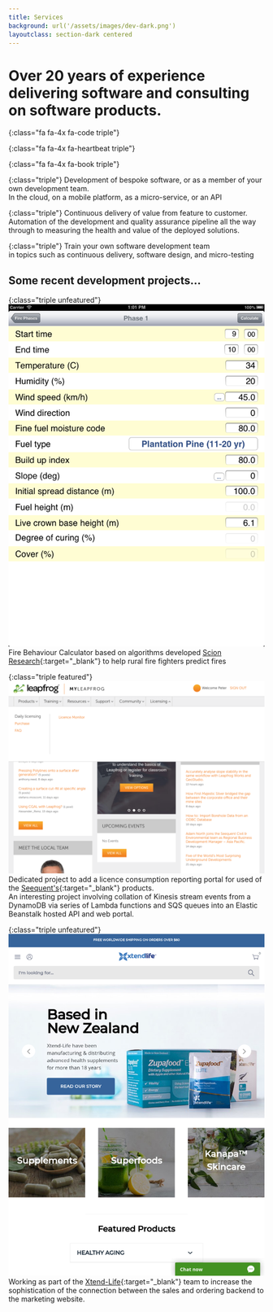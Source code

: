 ```yaml
---
title: Services
background: url('/assets/images/dev-dark.png')
layoutclass: section-dark centered
---
```


# Over 20 years of experience delivering software and consulting on software products.

{:class="fa fa-4x fa-code triple"}
&nbsp;

{:class="fa fa-4x fa-heartbeat triple"}
&nbsp;

{:class="fa fa-4x fa-book triple"}
&nbsp;

{:class="triple"}
Development of bespoke software, or as a member of your own development team. <br/>
In the cloud, on a mobile platform, as a micro-service, or an API

{:class="triple"}
Continuous delivery of value from feature to customer.  <br/>
Automation of the development and quality assurance pipeline all the way through to measuring the health and value of the deployed solutions.

{:class="triple"}
Train your own software development team  <br/>
in topics such as continuous delivery, software design, and micro-testing

## Some recent development projects...

{:class="triple unfeatured"}
![Fire Behaviour Calculator](/assets/images/fb_calc.png)
Fire Behaviour Calculator based on algorithms developed [Scion Research](https://scionresearch.com){:target="_blank"} to help rural fire fighters predict fires

{:class="triple featured"}
![Seequent licence monitor](/assets/images/leapfrog3d_landscape.png)
Dedicated project to add a licence consumption reporting portal for used of the [Seequent's](https://www.seequent.com/){:target="_blank"} products.<br/>
An interesting project involving collation of Kinesis stream events from a DynamoDB via series of Lambda functions and SQS queues into an Elastic Beanstalk hosted API and web portal.

{:class="triple unfeatured"}
![Xtendlife website](/assets/images/xtendlife.png)
Working as part of the [Xtend-Life](https://xtend-life.com/){:target="_blank"} team to increase the sophistication of the connection between the sales and ordering backend to the marketing website.